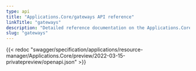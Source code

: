 ```yaml
---
type: api
title: "Applications.Core/gateways API reference"
linkTitle: "gateways"
description: "Detailed reference documentation on the Applications.Core/gateways API"
slug: "gateways"
---
```


{{< redoc "swagger/specification/applications/resource-manager/Applications.Core/preview/2022-03-15-privatepreview/openapi.json" >}}
